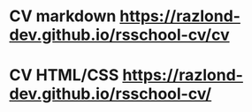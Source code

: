 # CV markdown https://razlond-dev.github.io/rsschool-cv/cv
# CV HTML/CSS https://razlond-dev.github.io/rsschool-cv/